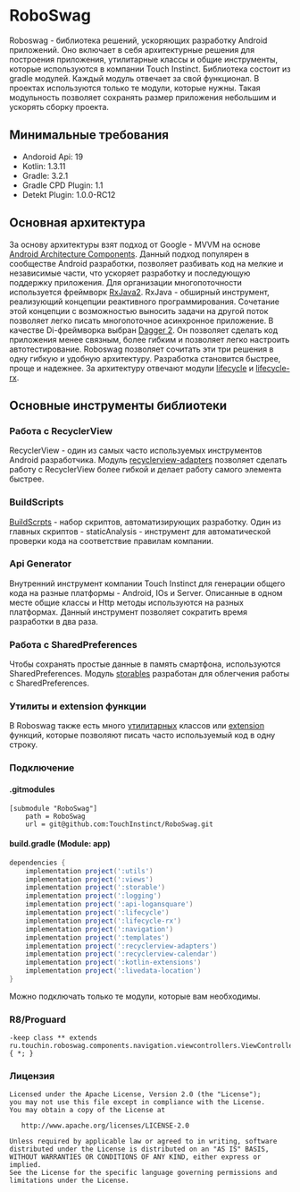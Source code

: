 #  RoboSwag
Roboswag - библиотека решений, ускоряющих разработку Android приложений. Оно включает в себя архитектурные решения для построения приложения, утилитарные классы и общие инструменты, которые используются в компании Touch Instinct. 
Библиотека состоит из gradle модулей. Каждый модуль отвечает за свой функционал. В проектах используются только те модули, которые нужны. Такая модульность позволяет  сохранять размер приложения небольшим и ускорять сборку проекта.

## Минимальные требования

* Andoroid Api: 19
* Kotlin: 1.3.11
* Gradle: 3.2.1
* Gradle CPD Plugin: 1.1
* Detekt Plugin: 1.0.0-RC12

## Основная архитектура
За основу архитектуры взят подход от Google - MVVM на основе [Android Architecture Components](https://developer.android.com/jetpack/docs/guide). Данный подход популярен в сообществе Android разработки, позволяет разбивать код на мелкие и независимые части, что ускоряет разработку и последующую поддержку приложения.
Для организации многопоточности используется фреймворк [RxJava2](https://github.com/ReactiveX/RxJava). RxJava -  обширный инструмент, реализующий концепции реактивного программирования. Сочетание этой концепции с возможностью выносить задачи на другой поток позволяет легко писать многопоточное асинхронное приложение.
В качестве Di-фреймворка выбран [Dagger 2](https://github.com/google/dagger). Он позволяет сделать код приложения менее связным, более гибким и позволяет легко настроить автотестирование.
Roboswag позволяет сочитать эти три решения в одну гибкую и удобную архитектуру. Разработка становится быстрее, проще и надежнее. За архитектуру отвечают модули [lifecycle](/lifecycle) и [lifecycle-rx](/lifecycle-rx).

## Основные инструменты библиотеки
### Работа с RecyclerView
RecyclerView - один из самых часто используемых инструментов Android разработчика. Модуль [recyclerview-adapters](/recyclerview-adapters) позволяет сделать работу с RecyclerView более гибкой и делает работу самого элемента быстрее.
### BuildScripts
[BuildScrpts](/Buildscripts) - набор скриптов, автоматизирующих разработку. Один из главных скриптов - staticAnalysis - инструмент для автоматической проверки кода на соответствие правилам компании. 
### Api Generator
Внутренний инструмент компании Touch Instinct для генерации общего кода на разные платформы - Android, IOs и Server. Описанные в одном месте общие классы и Http методы используются на разных платформах. Данный инструмент позволяет сократить время разработки в два раза.
### Работа с SharedPreferences
Чтобы сохранять простые данные в память смартфона, используются SharedPreferences. Модуль [storables](/storables) разработан для облегчения работы с SharedPreferences.
### Утилиты и extension функции
В Roboswag также есть много [утилитарных](/utils) классов или [extension](/kotlin-extensions) функций, которые позволяют писать часто используемый код в одну строку.

### Подключение

#### .gitmodules

```
[submodule "RoboSwag"]
	path = RoboSwag
	url = git@github.com:TouchInstinct/RoboSwag.git
```

#### build.gradle (Module: app)

```gradle
dependencies {
    implementation project(':utils')
    implementation project(':views')
    implementation project(':storable')
    implementation project(':logging')
    implementation project(':api-logansquare')
    implementation project(':lifecycle')
    implementation project(':lifecycle-rx')
    implementation project(':navigation')
    implementation project(':templates')
    implementation project(':recyclerview-adapters')
    implementation project(':recyclerview-calendar')
    implementation project(':kotlin-extensions')
    implementation project(':livedata-location')
}
```
Можно подключать только те модули, которые вам необходимы.

### R8/Proguard

```
-keep class ** extends ru.touchin.roboswag.components.navigation.viewcontrollers.ViewController { *; }
```

### Лицензия

```
Licensed under the Apache License, Version 2.0 (the "License");
you may not use this file except in compliance with the License.
You may obtain a copy of the License at

   http://www.apache.org/licenses/LICENSE-2.0

Unless required by applicable law or agreed to in writing, software
distributed under the License is distributed on an "AS IS" BASIS,
WITHOUT WARRANTIES OR CONDITIONS OF ANY KIND, either express or implied.
See the License for the specific language governing permissions and
limitations under the License.
```
